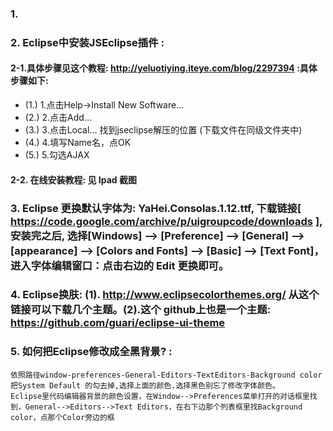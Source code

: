### 1.

### 2. Eclipse中安装JSEclipse插件 : 
#### 2-1.具体步骤见这个教程: http://yeluotiying.iteye.com/blog/2297394 :具体步骤如下:
- (1.) 1.点击Help->Install New Software... 
- (2.) 2.点击Add... 
- (3.) 3.点击Local... 找到jseclipse解压的位置 (下载文件在同级文件夹中)
- (4.) 4.填写Name名，点OK 
- (5.) 5.勾选AJAX
#### 2-2. 在线安装教程: 见 Ipad 截图

### 3. Eclipse 更换默认字体为: YaHei.Consolas.1.12.ttf, 下载链接[ https://code.google.com/archive/p/uigroupcode/downloads ],安装完之后, 选择[Windows] --> [Preference] --> [General] --> [appearance] --> [Colors and Fonts] --> [Basic] --> [Text Font]，进入字体编辑窗口：点击右边的 Edit 更换即可。

### 4. Eclipse换肤: (1). http://www.eclipsecolorthemes.org/ 从这个链接可以下载几个主题。(2).这个 github上也是一个主题: https://github.com/guari/eclipse-ui-theme

### 5. 如何把Eclipse修改成全黑背景? : 
    依照路径window-preferences-General-Editors-TextEditors-Background color 把System Default 的勾去掉,选择上面的颜色.选择黑色别忘了修改字体颜色。
    Eclipse里代码编辑器背景的颜色设置，在Window-->Preferences菜单打开的对话框里找到，General-->Editors-->Text Editors，在右下边那个列表框里找Background color，点那个Color旁边的框